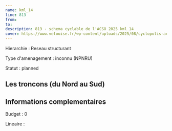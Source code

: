 ```yaml
---
name: kml_14 
line: 813
from: 
to:  
description: 813 - schema cyclable de l'ACSO 2025 kml_14 
cover: https://www.velooise.fr/wp-content/uploads/2025/08/cyclopolis-acso-813.jpg
---
```

Hierarchie : Reseau structurant

Type d'amenagement : inconnu (NPNRU)

Statut : planned

## Les troncons (du Nord au Sud)

## Informations complementaires

Budget  : 0 

Lineaire :

